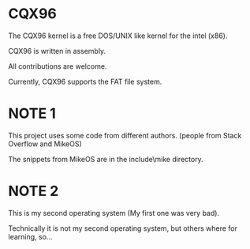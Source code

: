 CQX96
=====

The CQX96 kernel is a free DOS/UNIX like kernel for the intel (x86).


CQX96 is written in assembly.

All contributions are welcome.




Currently, CQX96 supports the FAT file system.

NOTE 1
======

This project uses some code from different authors. (people from Stack Overflow and MikeOS)


The snippets from MikeOS are in the include\mike directory.

NOTE 2
======

This is my second operating system (My first one was very bad).

Technically it is not my second operating system, but others where for learning, so...

